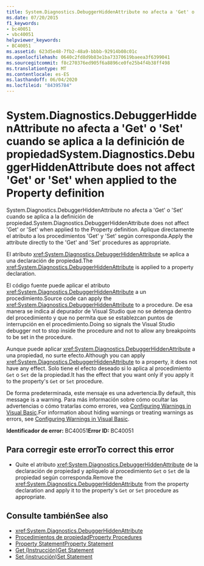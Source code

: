 ```yaml
---
title: System.Diagnostics.DebuggerHiddenAttribute no afecta a 'Get' o 'Set' cuando se aplica a la definición de propiedad
ms.date: 07/20/2015
f1_keywords:
- bc40051
- vbc40051
helpviewer_keywords:
- BC40051
ms.assetid: 623d5e48-7fb2-48a9-bbbb-92914b08c01c
ms.openlocfilehash: 0640c2fd8d9b83e1ba73370619baeea3f6399041
ms.sourcegitcommit: f8c270376ed905f6a8896ce0fe25b4f4b38ff498
ms.translationtype: MT
ms.contentlocale: es-ES
ms.lasthandoff: 06/04/2020
ms.locfileid: "84395784"
---
```

# <a name="systemdiagnosticsdebuggerhiddenattribute-does-not-affect-get-or-set-when-applied-to-the-property-definition"></a><span data-ttu-id="868ff-102">System.Diagnostics.DebuggerHiddenAttribute no afecta a 'Get' o 'Set' cuando se aplica a la definición de propiedad</span><span class="sxs-lookup"><span data-stu-id="868ff-102">System.Diagnostics.DebuggerHiddenAttribute does not affect 'Get' or 'Set' when applied to the Property definition</span></span>
<span data-ttu-id="868ff-103">System.Diagnostics.DebuggerHiddenAttribute no afecta a 'Get' o 'Set' cuando se aplica a la definición de propiedad.</span><span class="sxs-lookup"><span data-stu-id="868ff-103">System.Diagnostics.DebuggerHiddenAttribute does not affect 'Get' or 'Set' when applied to the Property definition.</span></span> <span data-ttu-id="868ff-104">Aplique directamente el atributo a los procedimientos 'Get' y 'Set' según corresponda.</span><span class="sxs-lookup"><span data-stu-id="868ff-104">Apply the attribute directly to the 'Get' and 'Set' procedures as appropriate.</span></span>  
  
 <span data-ttu-id="868ff-105">El atributo <xref:System.Diagnostics.DebuggerHiddenAttribute> se aplica a una declaración de propiedad.</span><span class="sxs-lookup"><span data-stu-id="868ff-105">The <xref:System.Diagnostics.DebuggerHiddenAttribute> is applied to a property declaration.</span></span>  
  
 <span data-ttu-id="868ff-106">El código fuente puede aplicar el atributo <xref:System.Diagnostics.DebuggerHiddenAttribute> a un procedimiento.</span><span class="sxs-lookup"><span data-stu-id="868ff-106">Source code can apply the <xref:System.Diagnostics.DebuggerHiddenAttribute> to a procedure.</span></span> <span data-ttu-id="868ff-107">De esa manera se indica al depurador de Visual Studio que no se detenga dentro del procedimiento y que no permita que se establezcan puntos de interrupción en el procedimiento.</span><span class="sxs-lookup"><span data-stu-id="868ff-107">Doing so signals the Visual Studio debugger not to stop inside the procedure and not to allow any breakpoints to be set in the procedure.</span></span>  
  
 <span data-ttu-id="868ff-108">Aunque puede aplicar <xref:System.Diagnostics.DebuggerHiddenAttribute> a una propiedad, no surte efecto.</span><span class="sxs-lookup"><span data-stu-id="868ff-108">Although you can apply <xref:System.Diagnostics.DebuggerHiddenAttribute> to a property, it does not have any effect.</span></span> <span data-ttu-id="868ff-109">Solo tiene el efecto deseado si lo aplica al procedimiento `Get` o `Set` de la propiedad.</span><span class="sxs-lookup"><span data-stu-id="868ff-109">It has the effect that you want only if you apply it to the property's `Get` or `Set` procedure.</span></span>  
  
 <span data-ttu-id="868ff-110">De forma predeterminada, este mensaje es una advertencia.</span><span class="sxs-lookup"><span data-stu-id="868ff-110">By default, this message is a warning.</span></span> <span data-ttu-id="868ff-111">Para más información sobre cómo ocultar las advertencias o cómo tratarlas como errores, vea [Configuring Warnings in Visual Basic](/visualstudio/ide/configuring-warnings-in-visual-basic).</span><span class="sxs-lookup"><span data-stu-id="868ff-111">For information about hiding warnings or treating warnings as errors, see [Configuring Warnings in Visual Basic](/visualstudio/ide/configuring-warnings-in-visual-basic).</span></span>  
  
 <span data-ttu-id="868ff-112">**Identificador de error:** BC40051</span><span class="sxs-lookup"><span data-stu-id="868ff-112">**Error ID:** BC40051</span></span>  
  
## <a name="to-correct-this-error"></a><span data-ttu-id="868ff-113">Para corregir este error</span><span class="sxs-lookup"><span data-stu-id="868ff-113">To correct this error</span></span>  
  
- <span data-ttu-id="868ff-114">Quite el atributo <xref:System.Diagnostics.DebuggerHiddenAttribute> de la declaración de propiedad y aplíquelo al procedimiento `Get` o `Set` de la propiedad según corresponda.</span><span class="sxs-lookup"><span data-stu-id="868ff-114">Remove the <xref:System.Diagnostics.DebuggerHiddenAttribute> from the property declaration and apply it to the property's `Get` or `Set` procedure as appropriate.</span></span>  
  
## <a name="see-also"></a><span data-ttu-id="868ff-115">Consulte también</span><span class="sxs-lookup"><span data-stu-id="868ff-115">See also</span></span>

- <xref:System.Diagnostics.DebuggerHiddenAttribute>
- [<span data-ttu-id="868ff-116">Procedimientos de propiedad</span><span class="sxs-lookup"><span data-stu-id="868ff-116">Property Procedures</span></span>](../programming-guide/language-features/procedures/property-procedures.md)
- [<span data-ttu-id="868ff-117">Property Statement</span><span class="sxs-lookup"><span data-stu-id="868ff-117">Property Statement</span></span>](../language-reference/statements/property-statement.md)
- [<span data-ttu-id="868ff-118">Get (Instrucción)</span><span class="sxs-lookup"><span data-stu-id="868ff-118">Get Statement</span></span>](../language-reference/statements/get-statement.md)
- [<span data-ttu-id="868ff-119">Set (instrucción)</span><span class="sxs-lookup"><span data-stu-id="868ff-119">Set Statement</span></span>](../language-reference/statements/set-statement.md)
